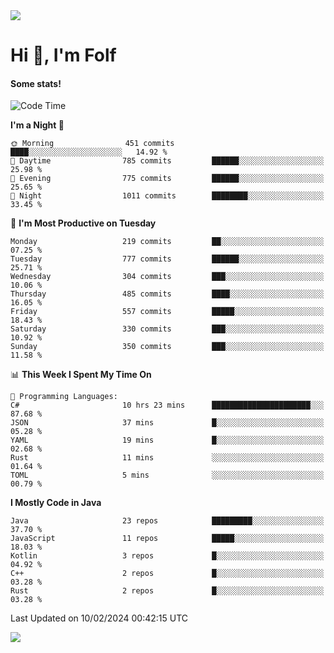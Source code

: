 <img src="https://komarev.com/ghpvc/?username=itsfolf"/>
<h1>Hi 👋, I'm Folf</h1>


#### Some stats!
<!--START_SECTION:waka-->
![Code Time](http://img.shields.io/badge/Code%20Time-2%2C129%20hrs%2024%20mins-blue)

**I'm a Night 🦉** 

```text
🌞 Morning                451 commits         ████░░░░░░░░░░░░░░░░░░░░░   14.92 % 
🌆 Daytime                785 commits         ██████░░░░░░░░░░░░░░░░░░░   25.98 % 
🌃 Evening                775 commits         ██████░░░░░░░░░░░░░░░░░░░   25.65 % 
🌙 Night                  1011 commits        ████████░░░░░░░░░░░░░░░░░   33.45 % 
```
📅 **I'm Most Productive on Tuesday** 

```text
Monday                   219 commits         ██░░░░░░░░░░░░░░░░░░░░░░░   07.25 % 
Tuesday                  777 commits         ██████░░░░░░░░░░░░░░░░░░░   25.71 % 
Wednesday                304 commits         ███░░░░░░░░░░░░░░░░░░░░░░   10.06 % 
Thursday                 485 commits         ████░░░░░░░░░░░░░░░░░░░░░   16.05 % 
Friday                   557 commits         █████░░░░░░░░░░░░░░░░░░░░   18.43 % 
Saturday                 330 commits         ███░░░░░░░░░░░░░░░░░░░░░░   10.92 % 
Sunday                   350 commits         ███░░░░░░░░░░░░░░░░░░░░░░   11.58 % 
```


📊 **This Week I Spent My Time On** 

```text
💬 Programming Languages: 
C#                       10 hrs 23 mins      ██████████████████████░░░   87.68 % 
JSON                     37 mins             █░░░░░░░░░░░░░░░░░░░░░░░░   05.28 % 
YAML                     19 mins             █░░░░░░░░░░░░░░░░░░░░░░░░   02.68 % 
Rust                     11 mins             ░░░░░░░░░░░░░░░░░░░░░░░░░   01.64 % 
TOML                     5 mins              ░░░░░░░░░░░░░░░░░░░░░░░░░   00.79 % 
```

**I Mostly Code in Java** 

```text
Java                     23 repos            █████████░░░░░░░░░░░░░░░░   37.70 % 
JavaScript               11 repos            █████░░░░░░░░░░░░░░░░░░░░   18.03 % 
Kotlin                   3 repos             █░░░░░░░░░░░░░░░░░░░░░░░░   04.92 % 
C++                      2 repos             █░░░░░░░░░░░░░░░░░░░░░░░░   03.28 % 
Rust                     2 repos             █░░░░░░░░░░░░░░░░░░░░░░░░   03.28 % 
```




 Last Updated on 10/02/2024 00:42:15 UTC
<!--END_SECTION:waka-->
<a src="https://discord.com/users/1090088995976925305"><img src="https://lanyard-profile-readme.vercel.app/api/1090088995976925305"/></a></td> 

